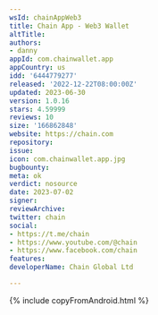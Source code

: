 ```yaml
---
wsId: chainAppWeb3
title: Chain App - Web3 Wallet
altTitle:
authors:
- danny
appId: com.chainwallet.app
appCountry: us
idd: '6444779277'
released: '2022-12-22T08:00:00Z'
updated: 2023-06-30
version: 1.0.16
stars: 4.59999
reviews: 10
size: '166862848'
website: https://chain.com
repository:
issue:
icon: com.chainwallet.app.jpg
bugbounty:
meta: ok
verdict: nosource
date: 2023-07-02
signer: 
reviewArchive:
twitter: chain
social:
- https://t.me/chain
- https://www.youtube.com/@chain
- https://www.facebook.com/chain
features:
developerName: Chain Global Ltd

---
```


{% include copyFromAndroid.html %}
